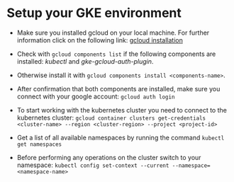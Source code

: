 # Setup your GKE environment

- Make sure you installed gcloud on your local machine. For further information click on the following link: [gcloud installation](https://cloud.google.com/sdk/docs/install?hl=de#deb)

- Check with ```gcloud components list``` if the following components are installed: *kubectl* and *gke-gcloud-auth-plugin*.

- Otherwise install it with ```gcloud components install <components-name>```.

- After confirmation that both components are installed, make sure you connect with your google account: ```gcloud auth login```

- To start working with the kubernetes cluster you need to connect to the kubernetes cluster: ```gcloud container clusters get-credentials <cluster-name> --region <cluster-region> --project <project-id>```

- Get a list of all available namespaces by running the command `kubectl get namespaces`

- Before performing any operations on the cluster switch to your namespace: ```kubectl config set-context --current --namespace=<namespace-name>```
